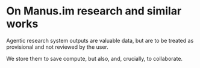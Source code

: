 # On Manus.im research and similar works

Agentic research system outputs are valuable data, but are to be treated as provisional and not reviewed by the user.

We store them to save compute, but also, and, crucially, to collaborate.
